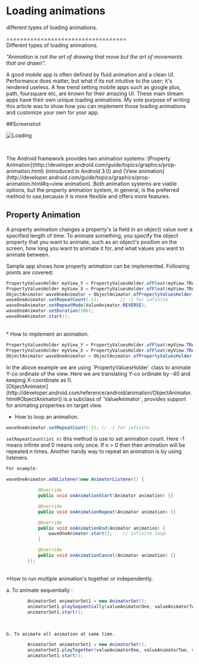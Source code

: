 Loading animations
==========================

different types of loading animations.

===================================
<br>
Different types of loading animations.

 *"Animation is not the art of drawing that move but the art of movements that are drawn".*
 
<p>
A good mobile app is often defined by fluid animation and a clean UI. 
 Performance does matter, but what if its not intuitive to the user; it's rendered useless. 
 A few trend setting mobile apps such as google plus, path, foursquare etc, are known for their amazing UI.
 These main stream apps have their own unique loading animations. 
My sole purpose of writing this article was to show how you can implement those loading animations and customize your own for your app.
</p>

##Screenshot

![Loading](https://dl.dropboxusercontent.com/u/61919232/raw_blog/LoadingAnimation/loading.gif "loading")

<br>

<p>
The Android framework provides two animation systems: [Property Animation](http://developer.android.com/guide/topics/graphics/prop-animation.html) (introduced in Android 3.0) and 
	[View animation](http://developer.android.com/guide/topics/graphics/prop-animation.html#q=view animation). Both animation systems are viable options, but the property animation system, in general, is the preferred method to use,because it is more flexible and offers more features.
    
</p>    


Property Animation
---------------------------------------------------
A property animation changes a property's (a field in an object) value over a specified length of time. To animate something, you specify the object property that you want to animate, such as an object's position on the screen, how long you want to animate it for, and what values you want to animate between.




Sample app shows how property animation can be implemented. Following points are covered:

```java
PropertyValuesHolder myView_Y = PropertyValuesHolder.ofFloat(myView.TRANSLATION_Y, -40.0f);
PropertyValuesHolder myView_X = PropertyValuesHolder.ofFloat(myView.TRANSLATION_X, 0);
ObjectAnimator waveOneAnimator = ObjectAnimator.ofPropertyValuesHolder(myView, myView_X, myView_Y);
waveOneAnimator.setRepeatCount(-1);        // -1 for infinite
waveOneAnimator.setRepeatMode(ValueAnimator.REVERSE);
waveOneAnimator.setDuration(300);
waveOneAnimator.start();
```

<br>
* How to implement an animation.

```java
PropertyValuesHolder myView_Y = PropertyValuesHolder.ofFloat(myView.TRANSLATION_Y, -40.0f);
PropertyValuesHolder myView_X = PropertyValuesHolder.ofFloat(myView.TRANSLATION_X, 0);
ObjectAnimator waveOneAnimator = ObjectAnimator.ofPropertyValuesHolder(myView, myView_X, myView_Y);
```

<p>
In the above example we are using `PropertyValuesHolder` class to animate Y-co ordinate of the view.
Here we are translating Y-co ordinate by -40 and keeping X-coordinate as 0.
<br>
[ObjectAnimator](http://developer.android.com/reference/android/animation/ObjectAnimator.html#ObjectAnimator() is a subclass of `ValueAnimator`,  provides support for animating properties on target view. 
</p>

* How to loop an animation.

```java
waveOneAnimator.setRepeatCount(-1); // -1 for infinite
```
`setRepeatCount(int n)` this method is use to set animation count.
Here -1 means infinte and 0 means only once.
If n > 0 then then animation will be repeated n times.
Another handy way to repeat an animation is by using listeners.
```java
For example:

waveOneAnimator.addListener(new AnimatorListener() {

    		@Override
			public void onAnimationStart(Animator animation) {}

			@Override
			public void onAnimationRepeat(Animator animation) {}

			@Override
			public void onAnimationEnd(Animator animation) {
				waveOneAnimator.start();	// infinite loop.
			}

			@Override
			public void onAnimationCancel(Animator animation) {}
		});

```

<br>
   *How to run multiple animation's together or independently.

   a. To animate sequentially :

```java
        AnimatorSet animatorSet1 = new AnimatorSet();
		animatorSet1.playSequentially(valueAnimatorOne, valueAnimatorTwo, valueAnimatorThree); 
		animatorSet1.start();
```
<br />

    b. To animate all animation at same time.


```java
        AnimatorSet animatorSet1 = new AnimatorSet();
    	animatorSet1.playTogether(valueAnimatorOne, valueAnimatorTwo, valueAnimatorThree);
		animatorSet1.start();
```















